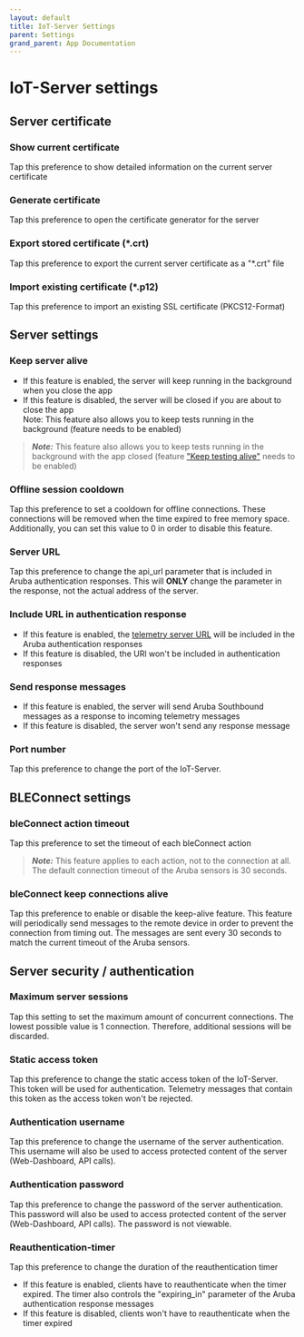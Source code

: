 ```yaml
---
layout: default
title: IoT-Server Settings
parent: Settings
grand_parent: App Documentation
---
```


# IoT-Server settings

## Server certificate

### Show current certificate

Tap this preference to show detailed information on the current server certificate

### Generate certificate

Tap this preference to open the certificate generator for the server

### Export stored certificate (*.crt)

Tap this preference to export the current server certificate as a "*.crt" file

### Import existing certificate (*.p12)

Tap this preference to import an existing SSL certificate (PKCS12-Format)

## Server settings

### Keep server alive

- If this feature is enabled, the server will keep running in the background when you close the app
- If this feature is disabled, the server will be closed if you are about to close the app  
Note: This feature also allows you to keep tests running in the background (feature needs to be enabled)

> **_Note:_** This feature also allows you to keep tests running in the background with the app closed (feature ["Keep testing alive"](./settings_bluetooth.md) needs to be enabled)

### Offline session cooldown

Tap this preference to set a cooldown for offline connections. These connections will be removed when the time expired to free memory space. Additionally, you can set this value to 0 in order to disable this feature.

### Server URL

Tap this preference to change the api_url parameter that is included in Aruba authentication responses. This will **ONLY** change the parameter in the response, not the actual address of the server.

### Include URL in authentication response

- If this feature is enabled, the [telemetry server URL](#set-server-url) will be included in the Aruba authentication responses
- If this feature is disabled, the URl won't be included in authentication responses

### Send response messages

- If this feature is enabled, the server will send Aruba Southbound messages as a response to incoming telemetry messages
- If this feature is disabled, the server won't send any response message

### Port number

Tap this preference to change the port of the IoT-Server.

## BLEConnect settings

### bleConnect action timeout

Tap this preference to set the timeout of each bleConnect action

> **_Note:_** This feature applies to each action, not to the connection at all. The default connection timeout of the Aruba sensors is 30 seconds.

### bleConnect keep connections alive

Tap this preference to enable or disable the keep-alive feature. This feature will periodically send messages to the remote device in order to prevent the connection from timing out. The messages are sent every 30 seconds to match the current timeout of the Aruba sensors.

## Server security / authentication

### Maximum server sessions

Tap this setting to set the maximum amount of concurrent connections. The lowest possible value is 1 connection. Therefore, additional sessions will be discarded.

### Static access token

Tap this preference to change the static access token of the IoT-Server. This token will be used for authentication. Telemetry messages that contain this token as the access token won't be rejected.

### Authentication username

Tap this preference to change the username of the server authentication. This username will also be used to access protected content of the server (Web-Dashboard, API calls).

### Authentication password

Tap this preference to change the password of the server authentication. This password will also be used to access protected content of the server (Web-Dashboard, API calls). The password is not viewable.

### Reauthentication-timer

Tap this preference to change the duration of the reauthentication timer

- If this feature is enabled, clients have to reauthenticate when the timer expired. The timer also controls the "expiring_in" parameter of the Aruba authentication response messages
- If this feature is disabled, clients won't have to reauthenticate when the timer expired